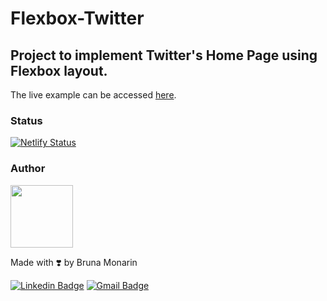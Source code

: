# Flexbox-Twitter
## Project to implement Twitter's Home Page using Flexbox layout.

The live example can be accessed [here](https://brunapm-twitter-clone.netlify.app/).

### Status

[![Netlify Status](https://api.netlify.com/api/v1/badges/0fe6b989-95c6-487f-94ab-2e454c1f4a8f/deploy-status)](https://app.netlify.com/sites/brunapm-twitter-clone/deploys)

### Author

<img src="https://avatars1.githubusercontent.com/u/65819100?s=460&u=418b9bd94f4f9bcd2f3494bfd7b3a8ab8fd08662&v=4" width="100px;" alt=""/>

Made with ❣️ by Bruna Monarin 

[![Linkedin Badge](https://img.shields.io/badge/-Bruna%20Monarin-blue?style=for-the-badge&logo=Linkedin&logoColor=white&link=https://www.linkedin.com/in/bruna-de-paula-monarin/)](https://www.linkedin.com/in/bruna-de-paula-monarin/)
[![Gmail Badge](https://img.shields.io/badge/-brunamonarin@gmail.com-c14438?style=for-the-badge&logo=Gmail&logoColor=white&link=mailto:brunamonarin@gmail.com)](mailto:brunamonarin@gmail.com)
